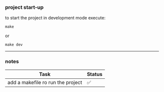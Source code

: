 ### project start-up

to start the project in development mode execute:

`make`

or 

`make dev`

---
### notes

| Task                              | Status |
|-----------------------------------|--------|
| add a makefile ro run the project | ✅      |  